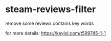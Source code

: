 # steam-reviews-filter
remove some reviews contains key words

for more details: https://keylol.com/t599745-1-1
